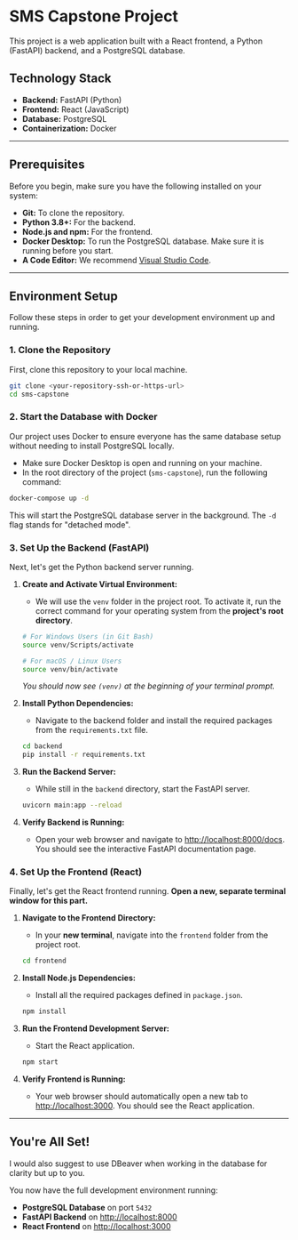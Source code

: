 # SMS Capstone Project

This project is a web application built with a React frontend, a Python (FastAPI) backend, and a PostgreSQL database.

## Technology Stack

* **Backend:** FastAPI (Python)
* **Frontend:** React (JavaScript)
* **Database:** PostgreSQL
* **Containerization:** Docker

---

## Prerequisites

Before you begin, make sure you have the following installed on your system:

* **Git:** To clone the repository.
* **Python 3.8+:** For the backend.
* **Node.js and npm:** For the frontend.
* **Docker Desktop:** To run the PostgreSQL database. Make sure it is running before you start.
* **A Code Editor:** We recommend [Visual Studio Code](https://code.visualstudio.com/).

---

## Environment Setup

Follow these steps in order to get your development environment up and running.

### 1. Clone the Repository

First, clone this repository to your local machine.

```bash
git clone <your-repository-ssh-or-https-url>
cd sms-capstone
```

### 2. Start the Database with Docker

Our project uses Docker to ensure everyone has the same database setup without needing to install PostgreSQL locally.

* Make sure Docker Desktop is open and running on your machine.
* In the root directory of the project (`sms-capstone`), run the following command:

```bash
docker-compose up -d
```

This will start the PostgreSQL database server in the background. The `-d` flag stands for "detached mode".

### 3. Set Up the Backend (FastAPI)

Next, let's get the Python backend server running.

1.  **Create and Activate Virtual Environment:**
    * We will use the `venv` folder in the project root. To activate it, run the correct command for your operating system from the **project's root directory**.

    ```bash
    # For Windows Users (in Git Bash)
    source venv/Scripts/activate

    # For macOS / Linux Users
    source venv/bin/activate
    ```

    *You should now see `(venv)` at the beginning of your terminal prompt.*

2.  **Install Python Dependencies:**
    * Navigate to the backend folder and install the required packages from the `requirements.txt` file.

    ```bash
    cd backend
    pip install -r requirements.txt
    ```

3.  **Run the Backend Server:**
    * While still in the `backend` directory, start the FastAPI server.

    ```bash
    uvicorn main:app --reload
    ```

4.  **Verify Backend is Running:**
    * Open your web browser and navigate to [http://localhost:8000/docs](http://localhost:8000/docs). You should see the interactive FastAPI documentation page.

### 4. Set Up the Frontend (React)

Finally, let's get the React frontend running. **Open a new, separate terminal window for this part.**

1.  **Navigate to the Frontend Directory:**
    * In your **new terminal**, navigate into the `frontend` folder from the project root.

    ```bash
    cd frontend
    ```

2.  **Install Node.js Dependencies:**
    * Install all the required packages defined in `package.json`.

    ```bash
    npm install
    ```

3.  **Run the Frontend Development Server:**
    * Start the React application.

    ```bash
    npm start
    ```

4.  **Verify Frontend is Running:**
    * Your web browser should automatically open a new tab to [http://localhost:3000](http://localhost:3000). You should see the React application.

---

## You're All Set!

I would also suggest to use DBeaver when working in the database for clarity but up to you. 

You now have the full development environment running:

* **PostgreSQL Database** on port `5432`
* **FastAPI Backend** on [http://localhost:8000](http://localhost:8000)
* **React Frontend** on [http://localhost:3000](http://localhost:3000)